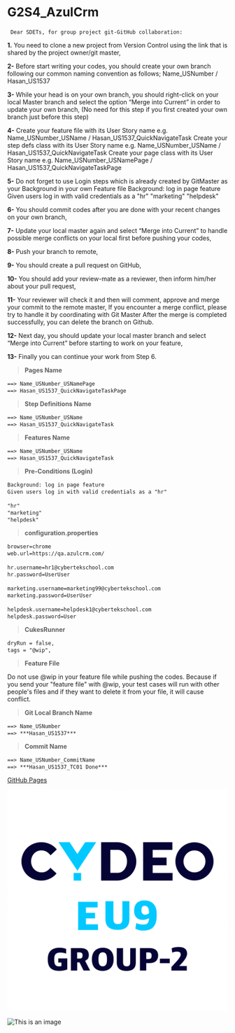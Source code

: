 # G2S4_AzulCrm
` Dear SDETs, for group project git-GitHub collaboration:` 

**1.** You need to clone a new project from Version Control using the link that is shared by the project
owner/git master,

**2-** Before start writing your codes, you should create your own branch following our common
naming convention as follows;
Name_USNumber / Hasan_US1537

**3-** While your head is on your own branch, you should right-click on your local Master branch and
select the option “Merge into Current” in order to update your own branch, (No need for this
step if you first created your own branch just before this step)

**4-** Create your feature file with its User Story name e.g.
Name_USNumber_USName / Hasan_US1537_QuickNavigateTask
Create your step defs class with its User Story name e.g.
Name_USNumber_USName / Hasan_US1537_QuickNavigateTask
Create your page class with its User Story name e.g.
Name_USNumber_USNamePage / Hasan_US1537_QuickNavigateTaskPage

**5-** Do not forget to use Login steps which is already created by GitMaster as your Background
in your own Feature file
Background: log in page feature
Given users log in with valid credentials as a "hr"
                                               "marketing"
                                               "helpdesk"

**6-** You should commit codes after you are done with your recent changes on your own branch,

**7-** Update your local master again and select “Merge into Current” to handle possible merge
conflicts on your local first before pushing your codes,

**8-** Push your branch to remote,

**9-** You should create a pull request on GitHub,

**10-** You should add your review-mate as a reviewer, then inform him/her about your pull request,

**11-** Your reviewer will check it and then will comment, approve and merge your commit to the
remote master,
If you encounter a merge conflict, please try to handle it by coordinating with Git Master
After the merge is completed successfully, you can delete the branch on Github.

**12-** Next day, you should update your local master branch and select “Merge into Current”
before starting to work on your feature,

**13-** Finally you can continue your work from Step 6.



>**Pages Name**	
>
    ==> Name_USNumber_USNamePage
    ==> Hasan_US1537_QuickNavigateTaskPage


>**Step Definitions Name**
>
    ==> Name_USNumber_USName
    ==> Hasan_US1537_QuickNavigateTask
    
    
>**Features Name** 
>
    ==> Name_USNumber_USName
    ==> Hasan_US1537_QuickNavigateTask


>**Pre-Conditions (Login)**
>
    Background: log in page feature
    Given users log in with valid credentials as a "hr"  
    
    "hr"    
    "marketing"
    "helpdesk"


>**configuration.properties**
>
    browser=chrome
    web.url=https://qa.azulcrm.com/

    hr.username=hr1@cybertekschool.com
    hr.password=UserUser

    marketing.username=marketing99@cybertekschool.com
    marketing.password=UserUser

    helpdesk.username=helpdesk1@cybertekschool.com
    helpdesk.password=User


>**CukesRunner**
>
    dryRun = false,
    tags = "@wip",


>**Feature File**
>
Do not use @wip in your feature file while pushing the codes.
Because if you send your "feature file" with @wip, your test
cases will run with other people's files and if they want to
delete it from your file, it will cause conflict.


>**Git Local Branch Name**
>
    ==> Name_USNumber
    ==> ***Hasan_US1537***


>**Commit Name**
>
    ==> Name_USNumber_CommitName
    ==> ***Hasan_US1537_TC01 Done***

[GitHub Pages](https://github.com/hsnakd/G2S4_AzulCrm)

![This is an image](https://github.com/hsnakd/G2S4_AzulCrm/blob/master/CYDEO.png)

![This is an image](https://myoctocat.com/assets/images/base-octocat.svg)

